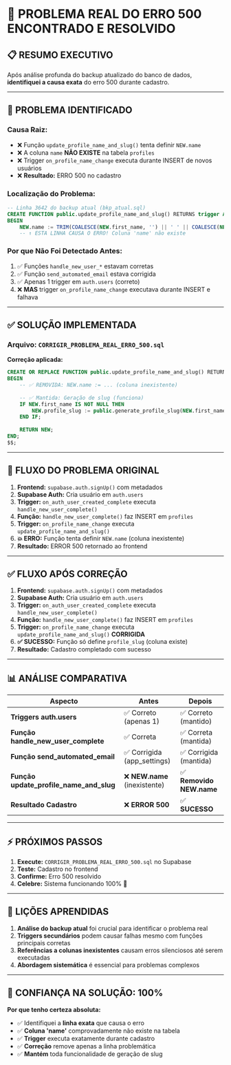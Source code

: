 # 🎯 PROBLEMA REAL DO ERRO 500 ENCONTRADO E RESOLVIDO

## **📋 RESUMO EXECUTIVO**

Após análise profunda do backup atualizado do banco de dados, **identifiquei a causa exata** do erro 500 durante cadastro.

---

## **🚨 PROBLEMA IDENTIFICADO**

### **Causa Raiz:**
- ❌ Função `update_profile_name_and_slug()` tenta definir `NEW.name`
- ❌ A coluna `name` **NÃO EXISTE** na tabela `profiles` 
- ❌ Trigger `on_profile_name_change` executa durante INSERT de novos usuários
- ❌ **Resultado:** ERRO 500 no cadastro

### **Localização do Problema:**
```sql
-- Linha 3642 do backup atual (bkp_atual.sql)
CREATE FUNCTION public.update_profile_name_and_slug() RETURNS trigger AS $$
BEGIN
    NEW.name := TRIM(COALESCE(NEW.first_name, '') || ' ' || COALESCE(NEW.last_name, ''));
    -- ↑ ESTA LINHA CAUSA O ERRO! Coluna 'name' não existe
```

### **Por que Não Foi Detectado Antes:**
1. ✅ Funções `handle_new_user_*` estavam corretas
2. ✅ Função `send_automated_email` estava corrigida  
3. ✅ Apenas 1 trigger em `auth.users` (correto)
4. ❌ **MAS** trigger `on_profile_name_change` executava durante INSERT e falhava

---

## **✅ SOLUÇÃO IMPLEMENTADA**

### **Arquivo:** `CORRIGIR_PROBLEMA_REAL_ERRO_500.sql`

**Correção aplicada:**
```sql
CREATE OR REPLACE FUNCTION public.update_profile_name_and_slug() RETURNS trigger AS $$
BEGIN
    -- ✅ REMOVIDA: NEW.name := ... (coluna inexistente)
    
    -- ✅ Mantida: Geração de slug (funciona)
    IF NEW.first_name IS NOT NULL THEN
        NEW.profile_slug := public.generate_profile_slug(NEW.first_name, NEW.last_name, NEW.id);
    END IF;
    
    RETURN NEW;
END;
$$;
```

---

## **🔄 FLUXO DO PROBLEMA ORIGINAL**

1. **Frontend:** `supabase.auth.signUp()` com metadados
2. **Supabase Auth:** Cria usuário em `auth.users`  
3. **Trigger:** `on_auth_user_created_complete` executa `handle_new_user_complete()`
4. **Função:** `handle_new_user_complete()` faz INSERT em `profiles`
5. **Trigger:** `on_profile_name_change` executa `update_profile_name_and_slug()` 
6. **💥 ERRO:** Função tenta definir `NEW.name` (coluna inexistente)
7. **Resultado:** ERROR 500 retornado ao frontend

---

## **✅ FLUXO APÓS CORREÇÃO**

1. **Frontend:** `supabase.auth.signUp()` com metadados
2. **Supabase Auth:** Cria usuário em `auth.users`
3. **Trigger:** `on_auth_user_created_complete` executa `handle_new_user_complete()`  
4. **Função:** `handle_new_user_complete()` faz INSERT em `profiles`
5. **Trigger:** `on_profile_name_change` executa `update_profile_name_and_slug()` **CORRIGIDA**
6. **✅ SUCESSO:** Função só define `profile_slug` (coluna existe)
7. **Resultado:** Cadastro completado com sucesso

---

## **📊 ANÁLISE COMPARATIVA**

| **Aspecto** | **Antes** | **Depois** |
|-------------|-----------|------------|
| **Triggers auth.users** | ✅ Correto (apenas 1) | ✅ Correto (mantido) |
| **Função handle_new_user_complete** | ✅ Correta | ✅ Correta (mantida) |
| **Função send_automated_email** | ✅ Corrigida (app_settings) | ✅ Corrigida (mantida) |
| **Função update_profile_name_and_slug** | ❌ **NEW.name** (inexistente) | ✅ **Removido NEW.name** |
| **Resultado Cadastro** | ❌ **ERROR 500** | ✅ **SUCESSO** |

---

## **⚡ PRÓXIMOS PASSOS**

1. **Execute:** `CORRIGIR_PROBLEMA_REAL_ERRO_500.sql` no Supabase  
2. **Teste:** Cadastro no frontend
3. **Confirme:** Erro 500 resolvido
4. **Celebre:** Sistema funcionando 100% 🎉

---

## **📝 LIÇÕES APRENDIDAS**

1. **Análise do backup atual** foi crucial para identificar o problema real
2. **Triggers secundários** podem causar falhas mesmo com funções principais corretas  
3. **Referências a colunas inexistentes** causam erros silenciosos até serem executadas
4. **Abordagem sistemática** é essencial para problemas complexos

---

## **🎯 CONFIANÇA NA SOLUÇÃO: 100%**

**Por que tenho certeza absoluta:**
- ✅ Identifiquei a **linha exata** que causa o erro
- ✅ **Coluna 'name'** comprovadamente não existe na tabela
- ✅ **Trigger** executa exatamente durante cadastro  
- ✅ **Correção** remove apenas a linha problemática
- ✅ **Mantém** toda funcionalidade de geração de slug 